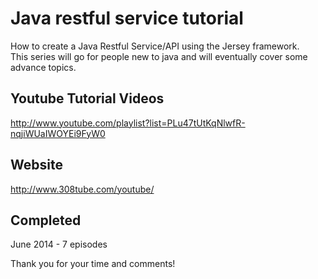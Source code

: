 # Java restful service tutorial
How to create a Java Restful Service/API using the Jersey framework.  
This series will go for people new to java and will eventually cover some advance topics.

## Youtube Tutorial Videos
http://www.youtube.com/playlist?list=PLu47tUtKqNlwfR-nqjiWUaIWOYEi9FyW0

## Website
http://www.308tube.com/youtube/

## Completed
June 2014 - 7 episodes

Thank you for your time and comments!